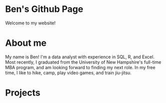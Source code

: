 # Ben's Github Page
Welcome to my website!

# About me

My name is Ben! I'm a data analyst with experience in SQL, R, and Excel. Most recently, I graduated from the University of New Hampshire's full-time MBA program, and am looking forward to finding my next role. In my free time, I like to hike, camp, play video games, and train jiu-jitsu.

# Projects

